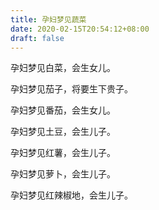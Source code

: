 ```yaml
---
title: 孕妇梦见蔬菜
date: 2020-02-15T20:54:12+08:00
draft: false
---
```


孕妇梦见白菜，会生女儿。

孕妇梦见茄子，将要生下贵子。

孕妇梦见番茄，会生女儿。

孕妇梦见土豆，会生儿子。

孕妇梦见红薯，会生儿子。

孕妇梦见萝卜，会生儿子。

孕妇梦见红辣椒地，会生儿子。
